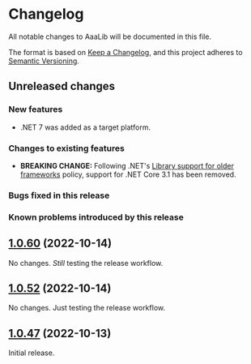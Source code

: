 # Changelog

All notable changes to AaaLib will be documented in this file.

The format is based on [Keep a Changelog](https://keepachangelog.com/en/1.0.0/),
and this project adheres to [Semantic Versioning](https://semver.org/spec/v2.0.0.html).

## Unreleased changes

### New features

- .NET 7 was added as a target platform.

### Changes to existing features

- **BREAKING CHANGE:** Following .NET's [Library support for older frameworks](https://learn.microsoft.com/en-us/dotnet/core/compatibility/core-libraries/7.0/old-framework-support) policy, support for .NET Core 3.1 has been removed.

### Bugs fixed in this release

### Known problems introduced by this release

## [1.0.60](https://github.com/Tenacom/AaaLib/releases/tag/1.0.60) (2022-10-14)

No changes. _Still_ testing the release workflow.

## [1.0.52](https://github.com/Tenacom/AaaLib/releases/tag/1.0.52) (2022-10-14)

No changes. Just testing the release workflow.

## [1.0.47](https://github.com/Tenacom/AaaLib/releases/tag/1.0.47) (2022-10-13)

Initial release.
